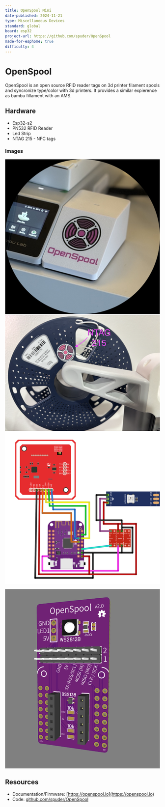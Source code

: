```yaml
---
title: OpenSpool Mini
date-published: 2024-11-21
type: Miscellaneous Devices
standard: global
board: esp32
project-url: https://github.com/spuder/OpenSpool
made-for-esphome: true
difficulty: 4
---
```


# OpenSpool

OpenSpool is an open source RFID reader tags on 3d printer filament spools and syncronize type/color with 3d printers. It provides a similar expierence as bambu fillament with an AMS.

## Hardware

- Esp32-s2
- PN532 RFID Reader
- Led Strip
- NTAG 215 - NFC tags

### Images

![OpenSpool Mini](./OpenSpoolMini.jpg "OpenSpool Mini")
![NFC](./NFC3.png "NFC Tag Placement")
![Wiring Diagram](./OpenSpoolMiniWiringDiagram.png "Wiring Diagram")  

![PCB](./PCB.png "PCB")

## Resources

- Documentation/Firmware: [https://openspool.io](https://openspool.io)
- Code: [github.com/spuder/OpenSpool](https://github.com/spuder/OpenSpool)
